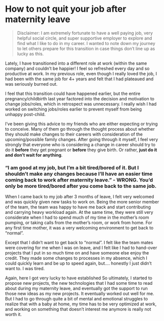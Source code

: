 # How to not quit your job after maternity leave

> Disclaimer: I am extremely fortunate to have a well paying job, very helpful social circle, and super supportive employer to explore and find what I like to do in my career. I wanted to note down my journey to let others prepare for this transition in case things don’t line up as lucky as this. 

Lately, I have transitioned into a different role at work (within the same company) and couldn’t be happier! I feel so refreshed every day and so productive at work. In my previous role, even though I really loved the job, I had been with the same job for 4+ years and felt that I had plateaued and was seriously burned out. 

I feel that this transition could have happened earlier, but the entire pregnancy/childbirth last year factored into the decision and motivation to change jobs/roles, which in retrospect was unnecessary. I really wish I had worked on switching jobs/roles earlier to prevent myself from being unhappy post-child. 

I’ve been giving this advice to my friends who are either expecting or trying to conceive. Many of them go through the thought process about whether they should make changes to their careers with consideration of the upcoming/possible family changes. After going through it myself, I feel very strongly that everyone who is considering a change in career should try to do it **before** they get pregnant or **before** they give birth. Or rather, **just do it and don’t wait for anything**. 

### “I am good at my job, but I’m a bit tired/bored of it. But I shouldn’t make any changes because I’ll have an easier time coming back to work after maternity leave.” - WRONG. You’d only be more tired/bored after you come back to the same job. 

When I came back to my job after 3 months of leave, I felt very welcomed and was quickly given new tasks to work on. Being the more senior member of the team, the team was happy to have me back and start contributing and carrying heavy workload again. At the same time, they were still very considerate when I had to spend much of my time in the mother’s room pumping, or taking calls from the mother’s room, or work from home. For any first time mother, it was a very welcoming environment to get back to “normal”.

Except that I didn’t want to get back to “normal”. I felt like the team mates were covering for me when I was on leave, and I felt like I had to hand-over projects that I put in so much time on and have someone else enjoy the credit. They made some changes to processes in my absence, which I could quickly learn and be up to speed again, but.... honestly I just didn’t want to. I was tired. 

Again, here I got very lucky to have established 
So ultimately, I started to propose new projects, the new technologies that I had some time to read about during my maternity leave, and eventually got the support to run those new ideas as my new projects. It eventually worked out well for me. But I had to go through quite a bit of mental and emotional struggles to realize that with a baby at home, my time has to be very optimized at work, and working on something that doesn’t interest me anymore is really not worth it. 
<!--stackedit_data:
eyJoaXN0b3J5IjpbLTE5MjY0MDU5MjAsLTIwNDM0NDk0ODMsMT
gxMzY3NDI3OV19
-->